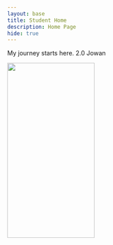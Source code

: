 ```yaml
---
layout: base
title: Student Home 
description: Home Page
hide: true
---
```


My journey starts here. 2.0 Jowan

<img src="https://i.pinimg.com/originals/25/e3/f7/25e3f70fbcd49d9798d8f2f6e43fa1c4.gif" width= "200" height="400">
